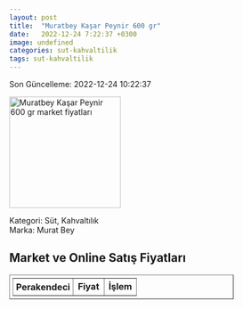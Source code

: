 ```yaml
---
layout: post
title:  "Muratbey Kaşar Peynir 600 gr"
date:   2022-12-24 7:22:37 +0300
image: undefined
categories: sut-kahvaltilik
tags: sut-kahvaltilik
---
```


Son Güncelleme: 2022-12-24 10:22:37

<img src="undefined" width="200" alt="Muratbey Kaşar Peynir 600 gr market fiyatları" />

Kategori: Süt, Kahvaltılık
<br />
Marka: Murat Bey

<h2>Market ve Online Satış Fiyatları</h2>

<table border="1" style="padding: 5px;width:80%;">
  <tr>
    <td style="padding: 5px;"><strong>Perakendeci</strong></td>
    <td><strong>Fiyat</strong></td>
    <td><strong>İşlem</strong></td>
  </tr>
  
</table>
